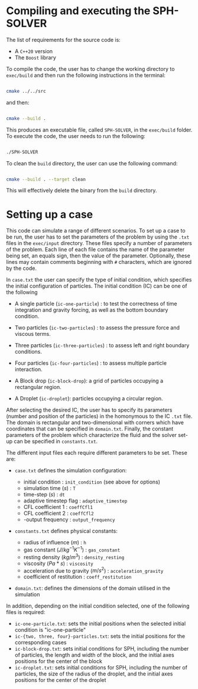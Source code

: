 # Compiling and executing the SPH-SOLVER

The list of requirements for the source code is:

- A `C++20` version
- The `Boost` library

To compile the code, the user has to change the working directory to `exec/build` and then run the following instructions in the terminal:

```bash

cmake ../../src
```

and then:

```bash

cmake --build .
```

This produces an executable file, called `SPH-SOLVER`, in the `exec/build` folder. To execute the code, the user needs to run the following:

```bash

./SPH-SOLVER
```

To clean the `build` directory, the user can use the following command:

```bash

cmake --build . --target clean
```

This will effectively delete the binary from the `build` directory.

# Setting up a case

This code can simulate a range of different scenarios. To set up a case to be run, the user has to set the parameters of the problem by using the `.txt` files in the `exec/input` directory. These files specify a number of parameters of the problem. Each line of each file contains the name of the parameter being set, an equals sign, then the value of the parameter. Optionally, these lines may contain comments beginning with `#` characters, which are ignored by the code.

In `case.txt` the user can specify the type of initial condition, which specifies the initial configuration of particles. The initial condition (IC) can be one of the following


- A single particle (`ic-one-particle`) : to test the correctness of time integration and gravity forcing, as well as the bottom boundary condition.

- Two particles (`ic-two-particles`) : to assess the pressure force and viscous terms.

- Three particles (`ic-three-particles`) : to assess left and right boundary conditions.

- Four particles (`ic-four-particles`) : to assess multiple particle interaction.

- A Block drop (`ic-block-drop`): a grid of particles occupying a rectangular region.

- A Droplet (`ic-droplet`): particles occupying a circular region.

After selecting the desired IC, the user has to specify its parameters (number and position of the particles) in the homonymous to the IC `.txt` file. The domain is rectangular and two-dimensional with corners which have coordinates that can be specified in `domain.txt`. Finally, the constant parameters of the problem which characterize the fluid and the solver set-up can be specified in `constants.txt`.

The different input files each require different parameters to be set. These are:

- `case.txt` defines the simulation configuration:
  - initial condition : `init_condition`  (see above for options)
  - simulation time ($s$) : `T`
  - time-step ($s$) : `dt`
  - adaptive timestep flag : `adaptive_timestep`
  - CFL coefficient 1 : `coeffCfl1`
  - CFL coefficient 2 : `coeffCfl2`
  - -output frequency : `output_frequency`
- `constants.txt` defines physical constants:

  - radius of influence ($m$) : `h`
  - gas constant ($J/kg ^ {-1} K ^ {-1}$) : `gas_constant`
  - resting density ($kg / m^3$) : `density_resting`
  - viscosity ($Pa * s$) : `viscosity`
  - acceleration due to gravity ($m / s ^ {2}$) : `acceleration_gravity`
  - coefficient of restitution : `coeff_restitution`
- `domain.txt`: defines the dimensions of the domain utilised in the simulation

In addition, depending on the initial condition selected, one of the following files is required:


- `ic-one-particle.txt`: sets the initial positions when the selected initial condition is "ic-one-particle"
- `ic-{two, three, four}-particles.txt`: sets the initial positions for the corresponding cases
- `ic-block-drop.txt`: sets initial conditions for SPH, including the number of particles, the length and width of the block, and the initial axes positions for the center of the block
- `ic-droplet.txt`: sets initial conditions for SPH, including the number of particles, the size of the radius of the droplet, and the initial axes positions for the center of the droplet
